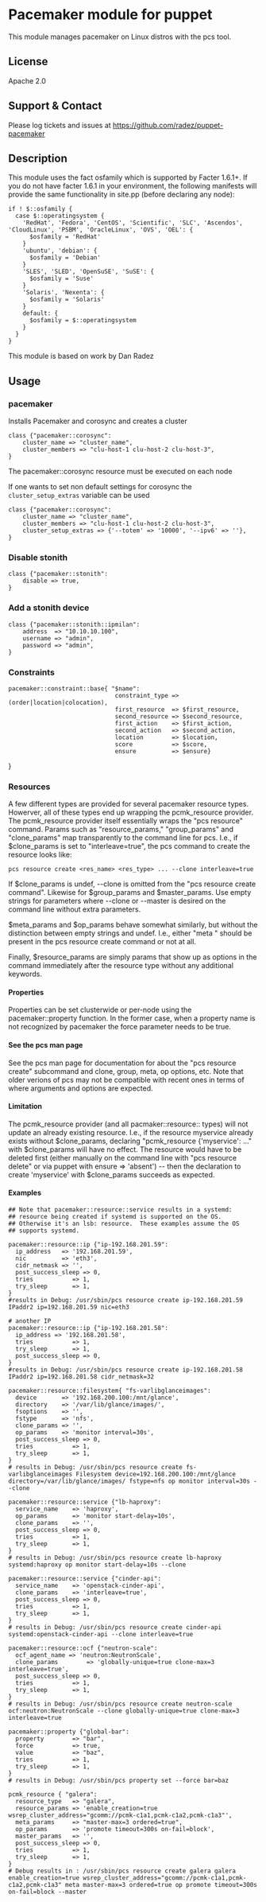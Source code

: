 # Pacemaker module for puppet

This module manages pacemaker on Linux distros with the pcs tool.

## License
Apache 2.0

## Support & Contact
Please log tickets and issues at https://github.com/radez/puppet-pacemaker

## Description

This module uses the fact osfamily which is supported by Facter 1.6.1+. If you do not have facter 1.6.1 in your environment, the following manifests will provide the same functionality in site.pp (before declaring any node):

    if ! $::osfamily {
      case $::operatingsystem {
        'RedHat', 'Fedora', 'CentOS', 'Scientific', 'SLC', 'Ascendos', 'CloudLinux', 'PSBM', 'OracleLinux', 'OVS', 'OEL': {
          $osfamily = 'RedHat'
        }
        'ubuntu', 'debian': {
          $osfamily = 'Debian'
        }
        'SLES', 'SLED', 'OpenSuSE', 'SuSE': {
          $osfamily = 'Suse'
        }
        'Solaris', 'Nexenta': {
          $osfamily = 'Solaris'
        }
        default: {
          $osfamily = $::operatingsystem
        }
      }
    }

This module is based on work by Dan Radez

## Usage

### pacemaker
Installs Pacemaker and corosync and creates a cluster

    class {"pacemaker::corosync":
        cluster_name => "cluster_name",
        cluster_members => "clu-host-1 clu-host-2 clu-host-3",
    }

The pacemaker::corosync resource must be executed on each node

If one wants to set non default settings for corosync the `cluster_setup_extras` variable can be used

    class {"pacemaker::corosync":
        cluster_name => "cluster_name",
        cluster_members => "clu-host-1 clu-host-2 clu-host-3",
        cluster_setup_extras => {'--totem' => '10000', '--ipv6' => ''},
    }

### Disable stonith
    class {"pacemaker::stonith":
        disable => true,
    }

### Add a stonith device
    class {"pacemaker::stonith::ipmilan":
        address  => "10.10.10.100",
        username => "admin",
        password => "admin",
    }

### Constraints

    pacemaker::constraint::base{ "$name":
                                  constraint_type => (order|location|colocation),
                                  first_resource  => $first_resource,
                                  second_resource => $second_resource,
                                  first_action    => $first_action,
                                  second_action   => $second_action,
                                  location        => $location,
                                  score           => $score,
                                  ensure          => $ensure}
  }


### Resources

A few different types are provided for several pacemaker resource
types.  Howerver, all of these types end up wrapping the pcmk_resource
provider.  The pcmk_resource provider itself essentially wraps the
"pcs resource" command.  Params such as "resource_params,"
"group_params" and "clone_params" map transparently to the command
line for pcs.  I.e., if $clone_params is set to "interleave=true", the
pcs command to create the resource looks like:

    pcs resource create <res_name> <res_type> ... --clone interleave=true

If $clone_params is undef, --clone is omitted from the "pcs resource
create command".  Likewise for $group_params and $master_params.  Use
empty strings for parameters where --clone or --master is
desired on the command line without extra parameters.

$meta_params and $op_params behave somewhat similarly, but without the
distinction between empty strings and undef.  I.e., either "meta
<my-meta-params>" should be present in the pcs resource create command
or not at all.

Finally, $resource_params are simply params that show up as options in
the command immediately after the resource type without any additional
keywords.

#### Properties

Properties can be set clusterwide or per-node using the pacemaker::property
function. In the former case, when a property name is not recognized by
pacemaker the force parameter needs to be true.

#### See the pcs man page

See the pcs man page for documentation for about the "pcs resource
create" subcommand and clone, group, meta, op options, etc.  Note that
older verions of pcs may not be compatible with recent ones in terms
of where arguments and options are expected.

#### Limitation

The pcmk_resource provider (and all pacmaker::resource:: types) will
not update an already existing resource.  I.e., if the resource
myservice already exists without $clone_params, declaring
"pcmk_resource {'myservice': ..." with $clone_params will have no
effect.  The resource would have to be deleted first (either manually
on the command line with "pcs resource delete" or via puppet with
ensure => 'absent') -- then the declaration to create 'myservice' with
$clone_params succeeds as expected.

#### Examples

    ## Note that pacemaker::resource::service results in a systemd:
    ## resource being created if systemd is supported on the OS.
    ## Otherwise it's an lsb: resource.  These examples assume the OS
    ## supports systemd.

    pacemaker::resource::ip {"ip-192.168.201.59":
      ip_address   => '192.168.201.59',
      nic          => 'eth3',
      cidr_netmask => '',
      post_success_sleep => 0,
      tries           => 1,
      try_sleep       => 1,
    }
    #results in Debug: /usr/sbin/pcs resource create ip-192.168.201.59 IPaddr2 ip=192.168.201.59 nic=eth3
    
    # another IP
    pacemaker::resource::ip {"ip-192.168.201.58":
      ip_address => '192.168.201.58',
      tries           => 1,
      try_sleep       => 1,
      post_success_sleep => 0,
    }
    #results in Debug: /usr/sbin/pcs resource create ip-192.168.201.58 IPaddr2 ip=192.168.201.58 cidr_netmask=32

    pacemaker::resource::filesystem{ "fs-varlibglanceimages":
      device       => '192.168.200.100:/mnt/glance',
      directory    => '/var/lib/glance/images/',
      fsoptions    => '',
      fstype       => 'nfs',
      clone_params => '',
      op_params    => 'monitor interval=30s',
      post_success_sleep => 0,
      tries           => 1,
      try_sleep       => 1,
    }
    # results in Debug: /usr/sbin/pcs resource create fs-varlibglanceimages Filesystem device=192.168.200.100:/mnt/glance directory=/var/lib/glance/images/ fstype=nfs op monitor interval=30s --clone
    
    pacemaker::resource::service {"lb-haproxy":
      service_name    => 'haproxy',
      op_params       => 'monitor start-delay=10s',
      clone_params    => '',
      post_success_sleep => 0,
      tries           => 1,
      try_sleep       => 1,
    }
    # results in Debug: /usr/sbin/pcs resource create lb-haproxy systemd:haproxy op monitor start-delay=10s --clone

    pacemaker::resource::service {"cinder-api":
      service_name    => 'openstack-cinder-api',
      clone_params    => 'interleave=true',
      post_success_sleep => 0,
      tries           => 1,
      try_sleep       => 1,
    }
    # results in Debug: /usr/sbin/pcs resource create cinder-api systemd:openstack-cinder-api --clone interleave=true
    
    pacemaker::resource::ocf {"neutron-scale":
      ocf_agent_name => 'neutron:NeutronScale',
      clone_params        => 'globally-unique=true clone-max=3 interleave=true',
      post_success_sleep => 0,
      tries           => 1,
      try_sleep       => 1,
    }
    # results in Debug: /usr/sbin/pcs resource create neutron-scale ocf:neutron:NeutronScale --clone globally-unique=true clone-max=3 interleave=true

    pacemaker::property {"global-bar":
      property        => "bar",
      force           => true,
      value           => "baz",
      tries           => 1,
      try_sleep       => 1,
    }
    # results in Debug: /usr/sbin/pcs property set --force bar=baz
    
    pcmk_resource { "galera":
      resource_type   => "galera",
      resource_params => 'enable_creation=true wsrep_cluster_address="gcomm://pcmk-c1a1,pcmk-c1a2,pcmk-c1a3"',
      meta_params     => "master-max=3 ordered=true",
      op_params       => 'promote timeout=300s on-fail=block',
      master_params   => '',
      post_success_sleep => 0,
      tries           => 1,
      try_sleep       => 1,
    }
    # Debug results in : /usr/sbin/pcs resource create galera galera enable_creation=true wsrep_cluster_address="gcomm://pcmk-c1a1,pcmk-c1a2,pcmk-c1a3" meta master-max=3 ordered=true op promote timeout=300s on-fail=block --master

